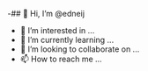 -## 👋 Hi, I’m @edneij
- 👀 I’m interested in ...
- 🌱 I’m currently learning ...
- 💞️ I’m looking to collaborate on ...
- 📫 How to reach me ...

<!---
edneij/edneij is a ✨ special ✨ repository because its `README.md` (this file) appears on your GitHub profile.
You can click the Preview link to take a look at your changes.
--->
